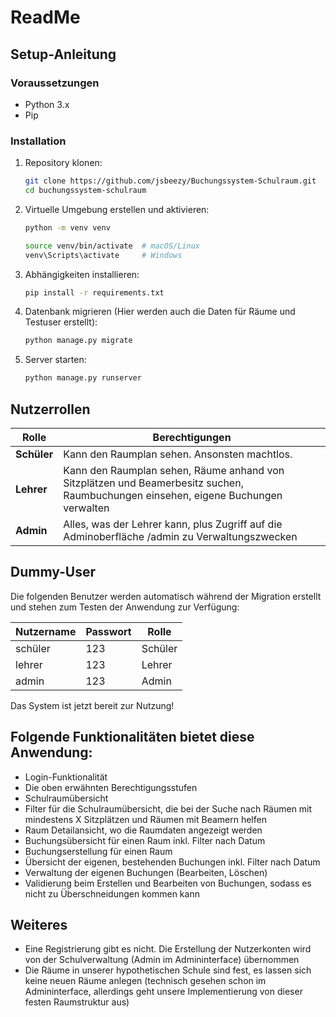 # ReadMe

## Setup-Anleitung

### Voraussetzungen
- Python 3.x
- Pip

### Installation
1. Repository klonen:
   ```sh
   git clone https://github.com/jsbeezy/Buchungssystem-Schulraum.git
   cd buchungssystem-schulraum
   ```
2. Virtuelle Umgebung erstellen und aktivieren:
   ```sh
   python -m venv venv
   
   source venv/bin/activate  # macOS/Linux
   venv\Scripts\activate     # Windows
   ```
3. Abhängigkeiten installieren:
   ```sh
   pip install -r requirements.txt
   ```
4. Datenbank migrieren (Hier werden auch die Daten für Räume und Testuser erstellt):
   ```sh
   python manage.py migrate
   ```
5. Server starten:
   ```sh
   python manage.py runserver
   ```

## Nutzerrollen

| Rolle     | Berechtigungen                                                                                                                    |
|-----------|-----------------------------------------------------------------------------------------------------------------------------------|
| **Schüler** | Kann den Raumplan sehen. Ansonsten machtlos.                                                                                      |
| **Lehrer**  | Kann den Raumplan sehen, Räume anhand von Sitzplätzen und Beamerbesitz suchen, Raumbuchungen einsehen, eigene Buchungen verwalten |
| **Admin**   | Alles, was der Lehrer kann, plus Zugriff auf die Adminoberfläche /admin zu Verwaltungszwecken                                     |

## Dummy-User
Die folgenden Benutzer werden automatisch während der Migration erstellt und stehen zum Testen der Anwendung zur Verfügung:

| Nutzername | Passwort | Rolle |
|------------|---------|-------|
| schüler    | 123     | Schüler |
| lehrer     | 123     | Lehrer |
| admin      | 123     | Admin |

Das System ist jetzt bereit zur Nutzung!


## Folgende Funktionalitäten bietet diese Anwendung:

- Login-Funktionalität
- Die oben erwähnten Berechtigungsstufen
- Schulraumübersicht
- Filter für die Schulraumübersicht, die bei der Suche nach Räumen mit mindestens X Sitzplätzen und Räumen mit Beamern helfen
- Raum Detailansicht, wo die Raumdaten angezeigt werden
- Buchungsübersicht für einen Raum inkl. Filter nach Datum
- Buchungserstellung für einen Raum
- Übersicht der eigenen, bestehenden Buchungen inkl. Filter nach Datum
- Verwaltung der eigenen Buchungen (Bearbeiten, Löschen)
- Validierung beim Erstellen und Bearbeiten von Buchungen, sodass es nicht zu Überschneidungen kommen kann


## Weiteres
- Eine Registrierung gibt es nicht. Die Erstellung der Nutzerkonten wird von der Schulverwaltung (Admin im Admininterface) übernommen
- Die Räume in unserer hypothetischen Schule sind fest, es lassen sich keine neuen Räume anlegen (technisch gesehen schon im Admininterface, allerdings geht unsere Implementierung von dieser festen Raumstruktur aus)